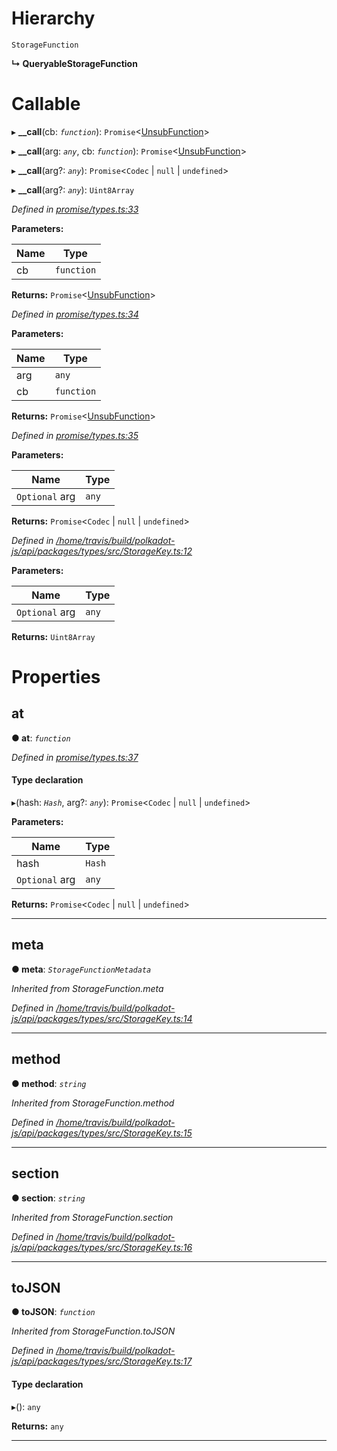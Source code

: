 

# Hierarchy

 `StorageFunction`

**↳ QueryableStorageFunction**

# Callable
▸ **__call**(cb: *`function`*): `Promise`<[UnsubFunction](../modules/_promise_types_.md#unsubfunction)>

▸ **__call**(arg: *`any`*, cb: *`function`*): `Promise`<[UnsubFunction](../modules/_promise_types_.md#unsubfunction)>

▸ **__call**(arg?: *`any`*): `Promise`<`Codec` | `null` | `undefined`>

▸ **__call**(arg?: *`any`*): `Uint8Array`

*Defined in [promise/types.ts:33](https://github.com/polkadot-js/api/blob/2751491/packages/api/src/promise/types.ts#L33)*

**Parameters:**

| Name | Type |
| ------ | ------ |
| cb | `function` |

**Returns:** `Promise`<[UnsubFunction](../modules/_promise_types_.md#unsubfunction)>

*Defined in [promise/types.ts:34](https://github.com/polkadot-js/api/blob/2751491/packages/api/src/promise/types.ts#L34)*

**Parameters:**

| Name | Type |
| ------ | ------ |
| arg | `any` |
| cb | `function` |

**Returns:** `Promise`<[UnsubFunction](../modules/_promise_types_.md#unsubfunction)>

*Defined in [promise/types.ts:35](https://github.com/polkadot-js/api/blob/2751491/packages/api/src/promise/types.ts#L35)*

**Parameters:**

| Name | Type |
| ------ | ------ |
| `Optional` arg | `any` |

**Returns:** `Promise`<`Codec` | `null` | `undefined`>

*Defined in [/home/travis/build/polkadot-js/api/packages/types/src/StorageKey.ts:12](https://github.com/polkadot-js/api/blob/2751491/packages/types/src/StorageKey.ts#L12)*

**Parameters:**

| Name | Type |
| ------ | ------ |
| `Optional` arg | `any` |

**Returns:** `Uint8Array`

# Properties

<a id="at"></a>

##  at

**● at**: *`function`*

*Defined in [promise/types.ts:37](https://github.com/polkadot-js/api/blob/2751491/packages/api/src/promise/types.ts#L37)*

#### Type declaration
▸(hash: *`Hash`*, arg?: *`any`*): `Promise`<`Codec` | `null` | `undefined`>

**Parameters:**

| Name | Type |
| ------ | ------ |
| hash | `Hash` |
| `Optional` arg | `any` |

**Returns:** `Promise`<`Codec` | `null` | `undefined`>

___
<a id="meta"></a>

##  meta

**● meta**: *`StorageFunctionMetadata`*

*Inherited from StorageFunction.meta*

*Defined in [/home/travis/build/polkadot-js/api/packages/types/src/StorageKey.ts:14](https://github.com/polkadot-js/api/blob/2751491/packages/types/src/StorageKey.ts#L14)*

___
<a id="method"></a>

##  method

**● method**: *`string`*

*Inherited from StorageFunction.method*

*Defined in [/home/travis/build/polkadot-js/api/packages/types/src/StorageKey.ts:15](https://github.com/polkadot-js/api/blob/2751491/packages/types/src/StorageKey.ts#L15)*

___
<a id="section"></a>

##  section

**● section**: *`string`*

*Inherited from StorageFunction.section*

*Defined in [/home/travis/build/polkadot-js/api/packages/types/src/StorageKey.ts:16](https://github.com/polkadot-js/api/blob/2751491/packages/types/src/StorageKey.ts#L16)*

___
<a id="tojson"></a>

##  toJSON

**● toJSON**: *`function`*

*Inherited from StorageFunction.toJSON*

*Defined in [/home/travis/build/polkadot-js/api/packages/types/src/StorageKey.ts:17](https://github.com/polkadot-js/api/blob/2751491/packages/types/src/StorageKey.ts#L17)*

#### Type declaration
▸(): `any`

**Returns:** `any`

___

